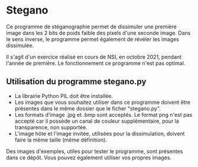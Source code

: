 # Stegano
Ce programme de stéganographie permet de dissimuler une première image dans les 2 bits de poids faible des pixels d'une seconde image. Dans le sens inverse, le programme permet également de révéler les images dissimulée.

Il s'agit d'un exercice réalisé en cours de NSI, en octobre 2021, pendant l'année de première. Le fonctionnement ce programme n'est pas optimal.

## Utilisation du programme stegano.py
* La librairie Python PIL doit être installée.
* Les images que vous souhaitez utiliser dans ce programme doivent être présentes dans le même dossier que le ficher "stegano.py".
* Les formats d'image .jpg et .bmp sont acceptés. Le format png n'est pas accepté car il possède un canal de couleur supplémentaire, pour la transparence, non supportée.
* L'image hôte et l'image invitée, utilisées pour la dissimulation, doivent faire la même taille (même définition).

Des images d'exemples, utiles pour tester le programme, sont présentes dans ce dépôt. Vous pouvez également utiliser vos propres images. 
